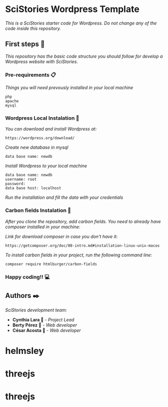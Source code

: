 # SciStories Wordpress Template

_This is a SciStories starter code for Wordpress. Do not change any of the code inside this repository._

## First steps 🚀

_This repository has the basic code structure you should follow for develop a Wordpress website with SciStories._

### Pre-requirements 📋

_Things you will need prevously installed in your local machine_

```
php
apache
mysql
```

### Wordpress Local Instalation 🔧

_You can download and install Wordpress at:_

```
https://wordpress.org/download/
```

_Create new database in mysql_

```
data base name: newdb
```

_Install Wordpress to your local machine_

```
data base name: newdb
username: root
password:
data base host: localhost
```

_Run the installation and fill the data with your credentials_

### Carbon fields Instalation 🔧

_After you clone the repository, add carbon fields. You need to already have composer installed in your machine:_

_Link for download composer in case you don't have it:_

```
https://getcomposer.org/doc/00-intro.md#installation-linux-unix-macos
```

_To install carbon fields in your project, run the following command line:_

```
composer require htmlburger/carbon-fields
```

### Happy coding!! 💻

## Authors ✒️

_SciStories development team:_

- **Cynthia Lara 🦊** - _Project Lead_
- **Berty Pérez 🐊** - _Web developer_
- **César Acosta 🐧** - _Web developer_
# helmsley
# threejs
# threejs
